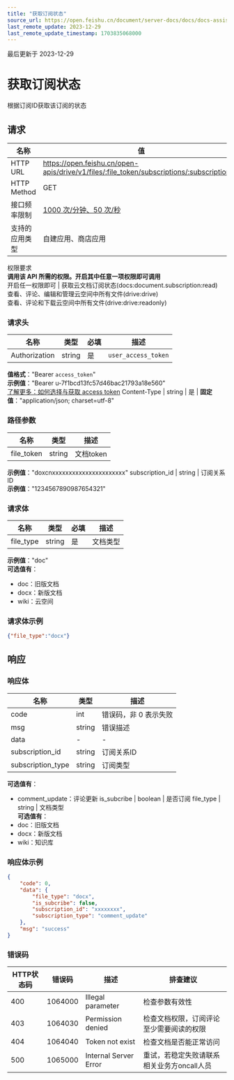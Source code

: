 ```yaml
---
title: "获取订阅状态"
source_url: https://open.feishu.cn/document/server-docs/docs/docs-assistant/file-subscription/get
last_remote_update: 2023-12-29
last_remote_update_timestamp: 1703835068000
---
```

最后更新于 2023-12-29

# 获取订阅状态

根据订阅ID获取该订阅的状态

## 请求
名称 | 值
---|---
HTTP URL | https://open.feishu.cn/open-apis/drive/v1/files/:file_token/subscriptions/:subscription_id
HTTP Method | GET
接口频率限制 | [1000 次/分钟、50 次/秒](https://open.feishu.cn/document/ukTMukTMukTM/uUzN04SN3QjL1cDN)
支持的应用类型 | 自建应用、商店应用
权限要求  
            **调用该 API 所需的权限。开启其中任意一项权限即可调用**  
            开启任一权限即可 | 获取云文档订阅状态(docs:document.subscription:read)  
            查看、评论、编辑和管理云空间中所有文件(drive:drive)  
            查看、评论和下载云空间中所有文件(drive:drive:readonly)

### 请求头

名称 | 类型 | 必填 | 描述
--- | --- | --- | ---
Authorization | string | 是 | `user_access_token`  
**值格式**："Bearer `access_token`"  
**示例值**："Bearer u-7f1bcd13fc57d46bac21793a18e560"  
[了解更多：如何选择与获取 access token](https://open.feishu.cn/document/uAjLw4CM/ugTN1YjL4UTN24CO1UjN/trouble-shooting/how-to-choose-which-type-of-token-to-use)
Content-Type | string | 是 | **固定值**："application/json; charset=utf-8"

### 路径参数

名称 | 类型 | 描述
--- | --- | ---
file_token | string | 文档token  
**示例值**："doxcnxxxxxxxxxxxxxxxxxxxxxx"
subscription_id | string | 订阅关系ID  
**示例值**："1234567890987654321"

### 请求体

名称 | 类型 | 必填 | 描述
--- | --- | --- | ---
file_type | string | 是 | 文档类型  
**示例值**："doc"  
**可选值有**：  
- doc：旧版文档  
- docx：新版文档  
- wiki：云空间

### 请求体示例
```json
{"file_type":"docx"}
```

## 响应

### 响应体

名称 | 类型 | 描述
--- | --- | ---
code | int | 错误码，非 0 表示失败
msg | string | 错误描述
data | \- | \-
subscription_id | string | 订阅关系ID
subscription_type | string | 订阅类型  
**可选值有**：  
- comment_update：评论更新
is_subcribe | boolean | 是否订阅
file_type | string | 文档类型  
**可选值有**：  
- doc：旧版文档  
- docx：新版文档  
- wiki：知识库

### 响应体示例
```json
{
    "code": 0,
    "data": {
        "file_type": "docx",
        "is_subcribe": false,
        "subscription_id": "xxxxxxxx",
        "subscription_type": "comment_update"
    },
    "msg": "success"
}
```

### 错误码

HTTP状态码 | 错误码 | 描述 | 排查建议
--- | --- | --- | ---
400 | 1064000 | Illegal parameter | 检查参数有效性
403 | 1064030 | Permission denied | 检查文档权限，订阅评论至少需要阅读的权限
404 | 1064040 | Token not exist | 检查文档是否能正常访问
500 | 1065000 | Internal Server Error | 重试，若稳定失败请联系相关业务方oncall人员
